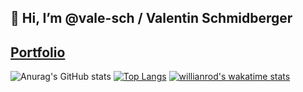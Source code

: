## 👋 Hi, I’m @vale-sch / Valentin Schmidberger
##  [Portfolio](https://vale-sch.github.io/ValentinSchmidberger/ "Portfolio")
<!--START_SECTION:waka-->
<!--END_SECTION:waka-->

![Anurag's GitHub stats](https://github-readme-stats.vercel.app/api?username=vale-sch&show_icons=true&theme=transparent)
[![Top Langs](https://github-readme-stats.vercel.app/api/top-langs/?username=vale-sch&layout=compact)](https://github.com/anuraghazra/github-readme-stats)
[![willianrod's wakatime stats](https://github-readme-stats.vercel.app/api/wakatime?username=@vale_sch)](https://github.com/anuraghazra/github-readme-stats)

